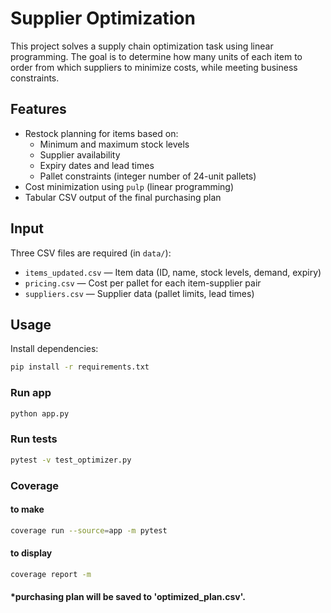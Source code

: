 # Supplier Optimization

This project solves a supply chain optimization task using linear programming. The goal is to determine how many units of each item to order from which suppliers to minimize costs, while meeting business constraints.

## Features

- Restock planning for items based on:
  - Minimum and maximum stock levels
  - Supplier availability
  - Expiry dates and lead times
  - Pallet constraints (integer number of 24-unit pallets)
- Cost minimization using `pulp` (linear programming)
- Tabular CSV output of the final purchasing plan

## Input

Three CSV files are required (in `data/`):

- `items_updated.csv` — Item data (ID, name, stock levels, demand, expiry)
- `pricing.csv` — Cost per pallet for each item-supplier pair
- `suppliers.csv` — Supplier data (pallet limits, lead times)

## Usage

Install dependencies:

```bash
pip install -r requirements.txt
```

### Run app
```bash
python app.py
```

### Run tests
```bash
pytest -v test_optimizer.py
```

### Coverage
#### to make
```bash
coverage run --source=app -m pytest
```
#### to display
```bash
coverage report -m
```

#### *purchasing plan will be saved to 'optimized_plan.csv'.